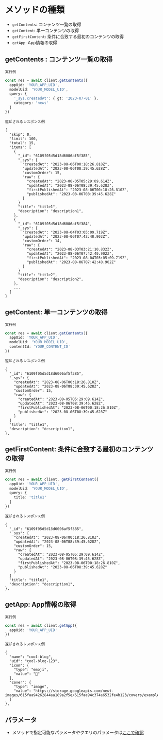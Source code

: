 # メソッドの種類

- `getContents`: コンテンツ一覧の取得
- `getContent`: 単一コンテンツの取得
- `getFirstContent`: 条件に合致する最初のコンテンツの取得
- `getApp`: App情報の取得

##  getContents : コンテンツ一覧の取得

`実行例`

```:newt.ts
const res = await client.getContents({
  appUid: 'YOUR_APP_UID',
  modelUid: 'YOUR_MODEL_UID',
  query: {
    '_sys.createdAt': { gt: '2023-07-01' },
    category: 'news'
  }
})
```

`返却されるレスポンス例`

```
{
  "skip": 0,
  "limit": 100,
  "total": 15,
  "items": [
    {
      "_id": "6109f05d5d18d6006af5f385",
      "_sys": {
        "createdAt": "2023-08-06T00:18:26.810Z",
        "updatedAt": "2023-08-06T08:39:45.628Z",
        "customOrder": 15,
        "raw": {
          "createdAt": "2023-08-05T05:29:09.614Z",
          "updatedAt": "2023-08-06T08:39:45.628Z",
          "firstPublishedAt": "2023-08-06T00:18:26.810Z",
          "publishedAt": "2023-08-06T08:39:45.628Z"
        }
      }
      "title": "title1",
      "description": "description1",
    },
    {
      "_id": "6109f05d5d18d6006af5f384",
      "_sys": {
        "createdAt": "2023-08-04T03:05:09.719Z",
        "updatedAt": "2023-08-06T07:42:40.902Z",
        "customOrder": 14,
        "raw": {
          "createdAt": "2023-08-03T03:21:10.832Z",
          "updatedAt": "2023-08-06T07:42:40.902Z",
          "firstPublishedAt": "2023-08-04T03:05:09.719Z",
          "publishedAt": "2023-08-06T07:42:40.902Z"
        }
      }
      "title": "title2",
      "description": "description2",
    },
    ...
  ]
}

```

## getContent: 単一コンテンツの取得

`実行例`

```:newt.ts
const res = await client.getContents({
  appUid: 'YOUR_APP_UID',
  modelUid: 'YOUR_MODEL_UID',
  contentId: 'YOUR_CONTENT_ID'
})

```

`返却されるレスポンス例`

```
{
  "_id": "6109f05d5d18d6006af5f385",
  "_sys": {
    "createdAt": "2023-08-06T00:18:26.810Z",
    "updatedAt": "2023-08-06T08:39:45.628Z",
    "customOrder": 15,
    "raw": {
      "createdAt": "2023-08-05T05:29:09.614Z",
      "updatedAt": "2023-08-06T08:39:45.628Z",
      "firstPublishedAt": "2023-08-06T00:18:26.810Z",
      "publishedAt": "2023-08-06T08:39:45.628Z"
    }
  }
  "title": "title1",
  "description": "description1",
},
```

## getFirstContent: 条件に合致する最初のコンテンツの取得

`実行例`

```:newt.ts
const res = await client. getFirstContent({
  appUid: 'YOUR_APP_UID',
  modelUid: 'YOUR_MODEL_UID',
  query: {
    title: 'title1'
  }
})

```

`返却されるレスポンス例`

```
{
  "_id": "6109f05d5d18d6006af5f385",
  "_sys": {
    "createdAt": "2023-08-06T00:18:26.810Z",
    "updatedAt": "2023-08-06T08:39:45.628Z",
    "customOrder": 15,
    "raw": {
      "createdAt": "2023-08-05T05:29:09.614Z",
      "updatedAt": "2023-08-06T08:39:45.628Z",
      "firstPublishedAt": "2023-08-06T00:18:26.810Z",
      "publishedAt": "2023-08-06T08:39:45.628Z"
    }
  }
  "title": "title1",
  "description": "description1",
},
```

## getApp: App情報の取得

`実行例`

```:newt.ts
const res = await client.getApp({
  appUid: 'YOUR_APP_UID'
})
```

`返却されるレスポンス例`

```
{
  "name": "cool-blog",
  "uid": "cool-blog-123",
  "icon": {
    "type": "emoji",
    "value": "🎾"
  },
  "cover": {
    "type": "image",
    "value": "https://storage.googleapis.com/newt-images/615faa94262844aa189a2f5e/615faa94c374a6532fe4b123/covers/example.jpeg"
  }
},
```

## パラメータ

- メソッドで指定可能なパラメータやクエリのパラメータは[ここで確認](https://www.newt.so/docs/js-sdk#%E3%83%A1%E3%82%BD%E3%83%83%E3%83%89%E3%81%AE%E7%A8%AE%E9%A1%9E)
